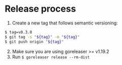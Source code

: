 # Release process

1. Create a new tag that follows semantic versioning:

```bash
$ tag=v0.3.0
$ git tag -s "${tag}" -m "${tag}"
$ git push origin "${tag}"
```

2. Make sure you are using goreleaser >= v1.19.2
3. Run `$ goreleaser release --rm-dist`

